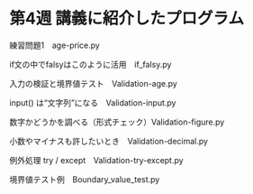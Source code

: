 # 第4週 講義に紹介したプログラム

 練習問題1　age-price.py
 
if文の中でfalsyはこのように活用　if_falsy.py

入力の検証と境界値テスト　Validation-age.py

input() は“文字列”になる　Validation-input.py

数字かどうかを調べる（形式チェック）Validation-figure.py

小数やマイナスも許したいとき　Validation-decimal.py

例外処理 try / except　Validation-try-except.py

境界値テスト例　Boundary_value_test.py





